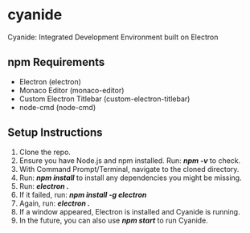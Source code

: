 # cyanide
Cyanide: Integrated Development Environment built on Electron

## npm Requirements
- Electron (electron)
- Monaco Editor (monaco-editor)
- Custom Electron Titlebar (custom-electron-titlebar)
- node-cmd (node-cmd)

## Setup Instructions
1. Clone the repo.
2. Ensure you have Node.js and npm installed. Run: **_npm -v_** to check.
3. With Command Prompt/Terminal, navigate to the cloned directory.
4. Run: **_npm install_** to install any dependencies you might be missing.
5. Run: **_electron ._**
6. If it failed, run: **_npm install -g electron_**
7. Again, run: **_electron ._**
8. If a window appeared, Electron is installed and Cyanide is running.
9. In the future, you can also use **_npm start_** to run Cyanide.
